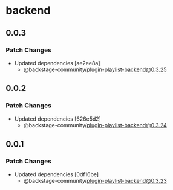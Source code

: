 # backend

## 0.0.3

### Patch Changes

- Updated dependencies [ae2ee8a]
  - @backstage-community/plugin-playlist-backend@0.3.25

## 0.0.2

### Patch Changes

- Updated dependencies [626e5d2]
  - @backstage-community/plugin-playlist-backend@0.3.24

## 0.0.1

### Patch Changes

- Updated dependencies [0df16be]
  - @backstage-community/plugin-playlist-backend@0.3.23
